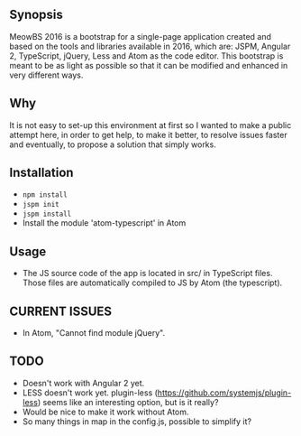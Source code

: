 ## Synopsis

MeowBS 2016 is a bootstrap for a single-page application created and based on the tools and libraries available in 2016, which are: JSPM, Angular 2, TypeScript, jQuery, Less and Atom as the code editor. This bootstrap is meant to be as light as possible so that it can be modified and enhanced in very different ways.

## Why

It is not easy to set-up this environment at first so I wanted to make a public attempt here, in order to get help, to make it better, to resolve issues faster and eventually, to propose a solution that simply works.

## Installation

* `npm install`
* `jspm init`
* `jspm install`
* Install the module 'atom-typescript' in Atom

## Usage

* The JS source code of the app is located in src/ in TypeScript files. Those files are automatically compiled to JS by Atom (the typescript).

## CURRENT ISSUES

* In Atom, "Cannot find module jQuery".

## TODO

* Doesn't work with Angular 2 yet.
* LESS doesn't work yet. plugin-less (https://github.com/systemjs/plugin-less) seems like an interesting option, but is it really?
* Would be nice to make it work without Atom.
* So many things in map in the config.js, possible to simplify it?
